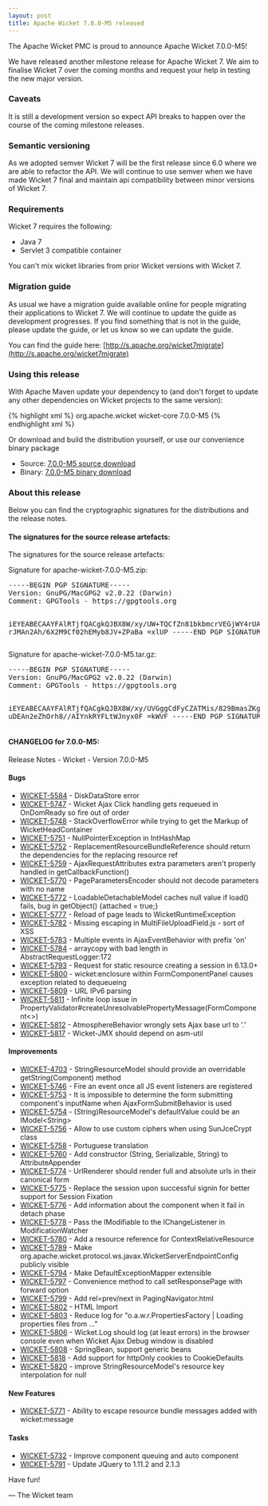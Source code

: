 ```yaml
---
layout: post
title: Apache Wicket 7.0.0-M5 released
---
```

The Apache Wicket PMC is proud to announce Apache Wicket 7.0.0-M5!

We have released another milestone release for Apache Wicket 7. We aim
to finalise Wicket 7 over the coming months and request your help in
testing the new major version.

### Caveats

It is still a development version so expect API breaks to happen over
the course of the coming milestone releases.

### Semantic versioning

As we adopted semver Wicket 7 will be the first release since 6.0 where
we are able to refactor the API. We will continue to use semver when we
have made Wicket 7 final and maintain api compatibility between minor
versions of Wicket 7.

### Requirements

Wicket 7 requires the following:

 - Java 7
 - Servlet 3 compatible container

You can't mix wicket libraries from prior Wicket versions with Wicket 7.

### Migration guide

As usual we have a migration guide available online for people
migrating their applications to Wicket 7. We will continue to update
the guide as development progresses. If you find something that is not
in the guide, please update the guide, or let us know so we can update
the guide.

You can find the guide here: [http://s.apache.org/wicket7migrate](http://s.apache.org/wicket7migrate)

### Using this release

With Apache Maven update your dependency to (and don't forget to
update any other dependencies on Wicket projects to the same version):

{% highlight xml %}
<dependency>
    <groupId>org.apache.wicket</groupId>
    <artifactId>wicket-core</artifactId>
    <version>7.0.0-M5</version>
</dependency>
{% endhighlight xml %}

Or download and build the distribution yourself, or use our
convenience binary package

 * Source: [7.0.0-M5 source download](http://www.apache.org/dyn/closer.cgi/wicket/7.0.0-M5)
 * Binary: [7.0.0-M5 binary download](http://www.apache.org/dyn/closer.cgi/wicket/7.0.0-M5/binaries)

### About this release

Below you can find the cryptographic signatures for the distributions
and the release notes.

#### The signatures for the source release artefacts:

The signatures for the source release artefacts:

Signature for apache-wicket-7.0.0-M5.zip:

<div class="highlight"><pre>
-----BEGIN PGP SIGNATURE-----
Version: GnuPG/MacGPG2 v2.0.22 (Darwin)
Comment: GPGTools - https://gpgtools.org

iEYEABECAAYFAlRTjfQACgkQJBX8W/xy/UW+TQCfZn81bkbmcrVEGjWY4rUA2sfy
rJMAn2Ah/6X2M9Cf02hEMyb8JV+ZPaBa
=xlUP
-----END PGP SIGNATURE-----
</pre></div>

Signature for apache-wicket-7.0.0-M5.tar.gz:

<div class="highlight"><pre>
-----BEGIN PGP SIGNATURE-----
Version: GnuPG/MacGPG2 v2.0.22 (Darwin)
Comment: GPGTools - https://gpgtools.org

iEYEABECAAYFAlRTjfQACgkQJBX8W/xy/UVGggCdFyCZATMis/829BmasZKgx28m
uDEAn2eZhOrh8//AIYnkRYFLtWJnyx0F
=kWVF
-----END PGP SIGNATURE-----
</pre></div>

#### CHANGELOG for 7.0.0-M5:

Release Notes - Wicket - Version 7.0.0-M5

#### Bugs

* [WICKET-5584](https://issues.apache.org/jira/browse/WICKET-5584) - DiskDataStore error
* [WICKET-5747](https://issues.apache.org/jira/browse/WICKET-5747) - Wicket Ajax Click handling gets requeued in OnDomReady so fire out of order
* [WICKET-5748](https://issues.apache.org/jira/browse/WICKET-5748) - StackOverflowError while trying to get the Markup of WicketHeadContainer
* [WICKET-5751](https://issues.apache.org/jira/browse/WICKET-5751) - NullPointerException in IntHashMap
* [WICKET-5752](https://issues.apache.org/jira/browse/WICKET-5752) - ReplacementResourceBundleReference should return the dependencies for the replacing resource ref
* [WICKET-5759](https://issues.apache.org/jira/browse/WICKET-5759) - AjaxRequestAttributes extra parameters aren&#39;t properly handled in getCallbackFunction()
* [WICKET-5770](https://issues.apache.org/jira/browse/WICKET-5770) - PageParametersEncoder should not decode parameters with no name
* [WICKET-5772](https://issues.apache.org/jira/browse/WICKET-5772) - LoadableDetachableModel caches null value if load() fails, bug in getObject() {attached = true;}
* [WICKET-5777](https://issues.apache.org/jira/browse/WICKET-5777) - Reload of page leads to WicketRuntimeException
* [WICKET-5782](https://issues.apache.org/jira/browse/WICKET-5782) - Missing escaping in MultiFileUploadField.js - sort of XSS
* [WICKET-5783](https://issues.apache.org/jira/browse/WICKET-5783) - Multiple events in AjaxEventBehavior with prefix &#39;on&#39;
* [WICKET-5784](https://issues.apache.org/jira/browse/WICKET-5784) - arraycopy with bad length in AbstractRequestLogger:172
* [WICKET-5793](https://issues.apache.org/jira/browse/WICKET-5793) - Request for static resource creating a session in 6.13.0+
* [WICKET-5800](https://issues.apache.org/jira/browse/WICKET-5800) - wicket:enclosure within FormComponentPanel causes exception related to dequeueing
* [WICKET-5809](https://issues.apache.org/jira/browse/WICKET-5809) - URL IPv6 parsing
* [WICKET-5811](https://issues.apache.org/jira/browse/WICKET-5811) - Infinite loop issue in PropertyValidator#createUnresolvablePropertyMessage(FormComponent&lt;&gt;)
* [WICKET-5812](https://issues.apache.org/jira/browse/WICKET-5812) - AtmosphereBehavior wrongly sets Ajax base url to &#39;.&#39;
* [WICKET-5817](https://issues.apache.org/jira/browse/WICKET-5817) - Wicket-JMX should depend on asm-util

#### Improvements

* [WICKET-4703](https://issues.apache.org/jira/browse/WICKET-4703) - StringResourceModel should provide an overridable getString(Component) method
* [WICKET-5746](https://issues.apache.org/jira/browse/WICKET-5746) - Fire an event once all JS event listeners are registered
* [WICKET-5753](https://issues.apache.org/jira/browse/WICKET-5753) - It is impossible to determine the form submitting component&#39;s inputName when AjaxFormSubmitBehavior is used
* [WICKET-5754](https://issues.apache.org/jira/browse/WICKET-5754) - (String)ResourceModel&#39;s defaultValue could be an IModel&lt;String&gt;
* [WICKET-5756](https://issues.apache.org/jira/browse/WICKET-5756) - Allow to use custom ciphers when using SunJceCrypt class
* [WICKET-5758](https://issues.apache.org/jira/browse/WICKET-5758) - Portuguese translation
* [WICKET-5760](https://issues.apache.org/jira/browse/WICKET-5760) - Add constructor (String, Serializable, String) to AttributeAppender
* [WICKET-5774](https://issues.apache.org/jira/browse/WICKET-5774) - UrlRenderer should render full and absolute urls in their canonical form
* [WICKET-5775](https://issues.apache.org/jira/browse/WICKET-5775) - Replace the session upon successful signin for better support for Session Fixation
* [WICKET-5776](https://issues.apache.org/jira/browse/WICKET-5776) - Add information about the component when it fail in detach phase
* [WICKET-5778](https://issues.apache.org/jira/browse/WICKET-5778) - Pass the IModifiable to the IChangeListener in ModificationWatcher
* [WICKET-5780](https://issues.apache.org/jira/browse/WICKET-5780) - Add a resource reference for ContextRelativeResource
* [WICKET-5789](https://issues.apache.org/jira/browse/WICKET-5789) - Make org.apache.wicket.protocol.ws.javax.WicketServerEndpointConfig publicly visible
* [WICKET-5794](https://issues.apache.org/jira/browse/WICKET-5794) - Make DefaultExceptionMapper extensible
* [WICKET-5797](https://issues.apache.org/jira/browse/WICKET-5797) - Convenience method to call setResponsePage with forward option
* [WICKET-5799](https://issues.apache.org/jira/browse/WICKET-5799) - Add rel=prev/next in PagingNavigator.html
* [WICKET-5802](https://issues.apache.org/jira/browse/WICKET-5802) - HTML Import
* [WICKET-5803](https://issues.apache.org/jira/browse/WICKET-5803) - Reduce log for &quot;o.a.w.r.PropertiesFactory | Loading properties files from ...&quot;
* [WICKET-5806](https://issues.apache.org/jira/browse/WICKET-5806) - Wicket.Log should log (at least errors) in the browser console even when Wicket Ajax Debug window is disabled
* [WICKET-5808](https://issues.apache.org/jira/browse/WICKET-5808) - SpringBean, support generic beans
* [WICKET-5818](https://issues.apache.org/jira/browse/WICKET-5818) - Add support for httpOnly cookies to CookieDefaults
* [WICKET-5820](https://issues.apache.org/jira/browse/WICKET-5820) - improve StringResourceModel&#39;s resource key interpolation for null

#### New Features

* [WICKET-5771](https://issues.apache.org/jira/browse/WICKET-5771) - Ability to escape resource bundle messages added with wicket:message

#### Tasks

* [WICKET-5732](https://issues.apache.org/jira/browse/WICKET-5732) - Improve component queuing and auto component
* [WICKET-5791](https://issues.apache.org/jira/browse/WICKET-5791) - Update JQuery to 1.11.2 and 2.1.3

Have fun!

— The Wicket team
